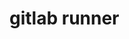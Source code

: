 <!-- generated by markdown-notes-tree -->

# gitlab runner

<!-- optional markdown-notes-tree directory description starts here -->

<!-- optional markdown-notes-tree directory description ends here -->
